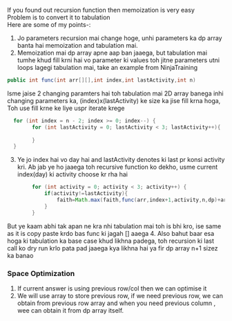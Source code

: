 If you found out recursion function then memoization is very easy  
Problem is to convert it to tabulation  
Here are some of my points-:  
1. Jo parameters recursion mai change hoge, unhi parameters ka dp array banta hai memoization and tabulation mai.
2. Memoization mai dp array apne aap ban jaaega, but tabulation mai tumhe khud fill krni hai vo parameter ki values toh
jitne parameters utni loops lagegi tabulation mai, take an example from NinjaTraining 
```java
public int func(int arr[][],int index,int lastActivity,int n)
```
Isme jaise 2 changing paramters hai toh tabulation mai 2D array banega inhi changing parameters ka, (index)x(lastActivity) ke size ka jise fill krna hoga,
 Toh use fill krne ke liye uspr iterate krege
```java
  for (int index = n - 2; index >= 0; index--) {
        for (int lastActivity = 0; lastActivity < 3; lastActivity++){
            
        }
  }
```
3. Ye jo index hai vo day hai and lastActivity denotes ki last pr konsi activity kri. Ab jab ye ho jaaega toh recursive function ko dekho, usme current index(day) ki activity choose kr rha hai
```java
        for (int activity = 0; activity < 3; activity++) {
            if(activity!=lastActivity){
                faith=Math.max(faith,func(arr,index+1,activity,n,dp)+arr[index][activity]);
            }
        }
```
But ye kaam abhi tak apan ne kra nhi tabulation mai toh is bhi kro, ise same as it is copy paste krdo bas func ki jagah [] aaega
4. Also bahut baar esa hoga ki tabulation ka base case khud likhna padega, toh recursion ki last call ko dry run krlo pata pad jaaega kya likhna hai ya fir dp array n+1 sizez ka banao 

### Space Optimization
1. If current answer is using previous row/col then we can optimise it
2. We will use array to store previous row, if we need previous row, we can obtain from previous row array and when you need
   previous column , wee can obtain it from dp array itself.